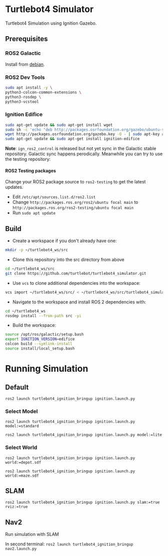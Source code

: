 # Turtlebot4 Simulator

Turtlebot4 Simulation using Ignition Gazebo.

## Prerequisites

### ROS2 Galactic

Install from [debian](https://docs.ros.org/en/galactic/Installation/Ubuntu-Install-Debians.html).

### ROS2 Dev Tools

```bash
sudo apt install -y \
python3-colcon-common-extensions \
python3-rosdep \
python3-vcstool
```

### Ignition Edifice

```bash
sudo apt-get update && sudo apt-get install wget
sudo sh -c 'echo "deb http://packages.osrfoundation.org/gazebo/ubuntu-stable `lsb_release -cs` main" > /etc/apt/sources.list.d/gazebo-stable.list'
wget http://packages.osrfoundation.org/gazebo.key -O - | sudo apt-key add -
sudo apt-get update && sudo apt-get install ignition-edifice
```

**Note**: `ign_ros2_control` is released but not yet sync in the Galactic stable repository. Galactic sync
happens perodically. Meanwhile you can try to use the testing repository:

#### ROS2 Testing packages

Change your ROS2 package source to `ros2-testing` to get the latest updates.

 - Edit `/etc/apt/sources.list.d/ros2.list`
 - Change `http://packages.ros.org/ros2/ubuntu focal main` to `http://packages.ros.org/ros2-testing/ubuntu focal main`
 - Run `sudo apt update`

## Build

- Create a workspace if you don't already have one:

```bash
mkdir -p ~/turtlebot4_ws/src
```

- Clone this repository into the src directory from above

```bash
cd ~/turtlebot4_ws/src
git clone https://github.com/turtlebot/turtlebot4_simulator.git
```

- Use `vcs` to clone additional dependencies into the workspace:

```bash
vcs import ~/turtlebot4_ws/src/ < ~/turtlebot4_ws/src/turtlebot4_simulator/dependencies.repos
```

- Navigate to the workspace and install ROS 2 dependencies with:

```bash
cd ~/turtlebot4_ws
rosdep install --from-path src -yi
```

- Build the workspace:

```bash
source /opt/ros/galactic/setup.bash
export IGNITION_VERSION=edifice
colcon build --symlink-install
source install/local_setup.bash
```

# Running Simulation

## Default
`ros2 launch turtlebot4_ignition_bringup ignition.launch.py`

### Select Model
`ros2 launch turtlebot4_ignition_bringup ignition.launch.py model:=standard`

`ros2 launch turtlebot4_ignition_bringup ignition.launch.py model:=lite`

### Select World
`ros2 launch turtlebot4_ignition_bringup ignition.launch.py world:=depot.sdf`

`ros2 launch turtlebot4_ignition_bringup ignition.launch.py world:=maze.sdf`

## SLAM
`ros2 launch turtlebot4_ignition_bringup ignition.launch.py slam:=true rviz:=true`

## Nav2

Run simulation with SLAM

In second terminal:
`ros2 launch turtlebot4_ignition_bringup nav2.launch.py`
